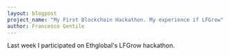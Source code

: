 ```yaml
---
layout: blogpost
project_name: "My First Blockchain Hackathon. My experience if LFGrow"
author: Francesco Gentile
---
```


Last week I participated on Ethglobal's LFGrow hackathon.
